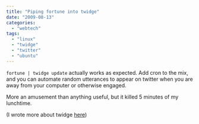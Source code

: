 ```yaml
---
title: "Piping fortune into twidge"
date: "2009-08-13"
categories: 
  - "webtech"
tags: 
  - "linux"
  - "twidge"
  - "twitter"
  - "ubuntu"
---
```


`fortune | twidge update` actually works as expected. Add cron to the mix, and you can automate random utterances to appear on twitter when you are away from your computer or otherwise engaged.

More an amusement than anything useful, but it killed 5 minutes of my lunchtime.

(I wrote more about twidge [here](http://teknostatik.co.uk/?p=653))
